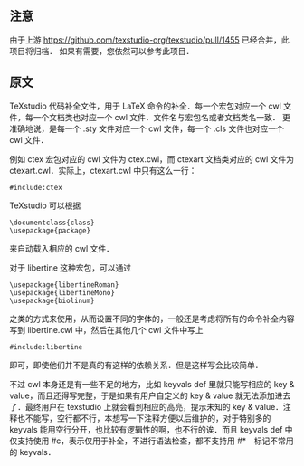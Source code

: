 ## 注意

由于上游 https://github.com/texstudio-org/texstudio/pull/1455 已经合并，此项目将归档．
如果有需要，您依然可以参考此项目．

## 原文

TeXstudio 代码补全文件，用于 LaTeX 命令的补全．每一个宏包对应一个 cwl 文件，每一个文档类也对应一个 cwl 文件．文件名与宏包名或者文档类名一致．
更准确地说，是每一个 .sty 文件对应一个 cwl 文件，每一个 .cls 文件也对应一个 cwl 文件．

例如 ctex 宏包对应的 cwl 文件为 ctex.cwl，而 ctexart 文档类对应的 cwl 文件为 ctexart.cwl．实际上，ctexart.cwl 中只有这么一行：
```
#include:ctex
```
TeXstudio 可以根据
```
\documentclass{class}
\usepackage{package} 
```
来自动载入相应的 cwl 文件．

对于 libertine 这种宏包，可以通过
```
\usepackage{libertineRoman}
\usepackage{libertineMono}
\usepackage{biolinum}
```
之类的方式来使用，从而设置不同的字体的，一般还是考虑将所有的命令补全内容写到 libertine.cwl 中，然后在其他几个 cwl 文件中写上 
```
#include:libertine
```
即可，即使他们并不是真的有这样的依赖关系．但是这样写会比较简单．

不过 cwl 本身还是有一些不足的地方，比如 keyvals def 里就只能写相应的 key & value，而且还得写完整，于是如果有用户自定义的 key & value 就无法添加进去了．最终用户在 texstudio 上就会看到相应的高亮，提示未知的 key & value．注释也不能写，空行都不行，本想写一下注释方便以后维护的，对于特别多的 keyvals 能用空行分开，也比较有逻辑性的啊，也不行的诶．而且 keyvals def 中仅支持使用 #c，表示仅用于补全，不进行语法检查，都不支持用 #*　标记不常用的 keyvals．
